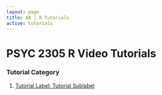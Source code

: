 ```yaml
---
layout: page
title: AB | R Tutorials
active: tutorials
---
```


<!---
# R VIDEO TUTORIALS COMING SOON
 <center>
<img src="https://media.giphy.com/media/5AiQLaZhFBeGk/giphy.gif" width="480" height="269" class="img-responsive" alt="Responsive image">
</center>
--->

# PSYC 2305 R Video Tutorials

### Tutorial Category
<ol>
  <li> <a href="http://aaronbaggett.com/videotest" target="_blank">Tutorial Label: Tutorial Sublabel</a> </li>
</ol>
